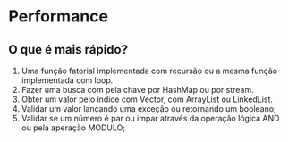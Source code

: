 # Performance

## O que é mais rápido?
1) Uma função fatorial implementada com recursão ou a mesma função implementada com loop.
2) Fazer uma busca com pela chave por HashMap ou por stream.
3) Obter um valor pelo índice com Vector, com ArrayList ou LinkedList.
4) Validar um valor lançando uma exceção ou retornando um booleano;
5) Validar se um número é par ou impar através da operação lógica AND ou pela aperação MODULO;
